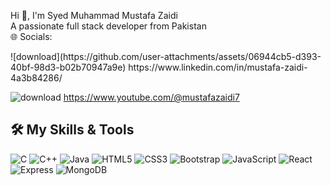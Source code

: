 Hi 👋, I'm Syed Muhammad Mustafa Zaidi
<br>
A passionate full stack developer from Pakistan
<br>
🌐 Socials:
<br>

<span>
![download](https://github.com/user-attachments/assets/06944cb5-d393-40bf-98d3-b02b70947a9e)
https://www.linkedin.com/in/mustafa-zaidi-4a3b84286/

![download](https://github.com/user-attachments/assets/2038f260-14c7-4081-b9ce-de94eef0b1fe)
https://www.youtube.com/@mustafazaidi7
</span>
<br>
## 🛠️ My Skills & Tools
![C](https://img.shields.io/badge/-C-blue)
![C++](https://img.shields.io/badge/-C%2B%2B-blue)
![Java](https://img.shields.io/badge/-Java-red)
![HTML5](https://img.shields.io/badge/-HTML5-orange)
![CSS3](https://img.shields.io/badge/-CSS3-blue)
![Bootstrap](https://img.shields.io/badge/-Bootstrap-purple)
![JavaScript](https://img.shields.io/badge/-JavaScript-yellow)
![React](https://img.shields.io/badge/-React-blue)
![Express](https://img.shields.io/badge/-Express-lightgrey)
![MongoDB](https://img.shields.io/badge/-MongoDB-green)
